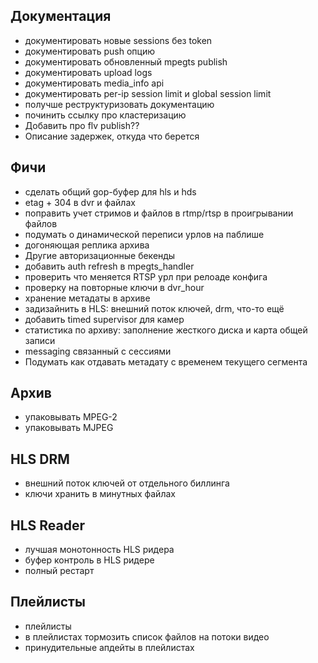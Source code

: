 Документация
------------
* документировать новые sessions без token
* документировать push опцию
* документировать обновленный mpegts publish
* документировать upload logs
* документировать media_info api
* документировать per-ip session limit и global session limit
* получше реструктуризовать документацию
* починить ссылку про кластеризацию
* Добавить про flv publish??
* Описание задержек, откуда что берется

Фичи
----

* сделать общий gop-буфер для hls и hds
* etag + 304 в dvr и файлах
* поправить учет стримов и файлов в rtmp/rtsp в проигрывании файлов
* подумать о динамической переписи урлов на паблише
* догоняющая реплика архива
* Другие авторизационные бекенды
* добавить auth refresh в mpegts_handler
* проверить что меняется RTSP урл при релоаде конфига
* проверку на повторные ключи в dvr_hour
* хранение метадаты в архиве
* задизайнить в HLS: внешний поток ключей, drm, что-то ещё
* добавить timed supervisor для камер
* статистика по архиву: заполнение жесткого диска и карта общей записи
* messaging связанный с сессиями
* Подумать как отдавать метадату с временем текущего сегмента

Архив
-----

* упаковывать MPEG-2
* упаковывать MJPEG

HLS DRM
-------

* внешний поток ключей от отдельного биллинга
* ключи хранить в минутных файлах

HLS Reader
---------
* лучшая монотонность HLS ридера
* буфер контроль в HLS ридере
* полный рестарт

Плейлисты
---------
* плейлисты
* в плейлистах тормозить список файлов на потоки видео
* принудительные апдейты в плейлистах

